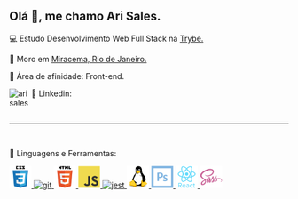 <h2 align="left">Olá 🤗, me chamo Ari Sales.</h2>
<p align="left">
 💻 Estudo Desenvolvimento Web Full Stack na <a href="https://www.betrybe.com/" target="_blank" rel="noreferrer">Trybe.</a>
</p>
<p align="left">
 📍 Moro em <a href="https://www.google.com/maps/place/Miracema,+State+of+Rio+de+Janeiro,+28460-000/@-21.419497,-42.1928372,14z/data=!3m1!4b1!4m5!3m4!1s0xbce1b5ec38a8a1:0x542c5b0775fe2572!8m2!3d-21.4164739!4d-42.2022675" target="_blank" rel="noreferrer">Miracema, Rio de Janeiro.</a>
</p>
<p align="left">
 🍫 Área de afinidade: Front-end.
</p>
<p>
 🔎 Linkedin:
 <a href="https://www.linkedin.com/in/arisalesneto/" target="blank"><img align="left" src="https://raw.githubusercontent.com/rahuldkjain/github-profile-readme-generator/master/src/images/icons/Social/linked-in-alt.svg" alt="arisalesneto" height="30" width="40" /></a>
</p>

<br>
<hr>
<br>

<p align="left">🧰 Linguagens e Ferramentas:</p>
<p align="left"> <a href="https://www.w3schools.com/css/" target="_blank" rel="noreferrer"> <img src="https://raw.githubusercontent.com/devicons/devicon/master/icons/css3/css3-original-wordmark.svg" alt="css3" width="40" height="40"/> </a> <a href="https://git-scm.com/" target="_blank" rel="noreferrer"> <img src="https://www.vectorlogo.zone/logos/git-scm/git-scm-icon.svg" alt="git" width="40" height="40"/> </a> <a href="https://www.w3.org/html/" target="_blank" rel="noreferrer"> <img src="https://raw.githubusercontent.com/devicons/devicon/master/icons/html5/html5-original-wordmark.svg" alt="html5" width="40" height="40"/> </a> <a href="https://developer.mozilla.org/en-US/docs/Web/JavaScript" target="_blank" rel="noreferrer"> <img src="https://raw.githubusercontent.com/devicons/devicon/master/icons/javascript/javascript-original.svg" alt="javascript" width="40" height="40"/> </a> <a href="https://jestjs.io" target="_blank" rel="noreferrer"> <img src="https://www.vectorlogo.zone/logos/jestjsio/jestjsio-icon.svg" alt="jest" width="40" height="40"/> </a> <a href="https://www.linux.org/" target="_blank" rel="noreferrer"> <img src="https://raw.githubusercontent.com/devicons/devicon/master/icons/linux/linux-original.svg" alt="linux" width="40" height="40"/> </a> <a href="https://www.photoshop.com/en" target="_blank" rel="noreferrer"> <img src="https://raw.githubusercontent.com/devicons/devicon/master/icons/photoshop/photoshop-line.svg" alt="photoshop" width="40" height="40"/> </a> <a href="https://reactjs.org/" target="_blank" rel="noreferrer"> <img src="https://raw.githubusercontent.com/devicons/devicon/master/icons/react/react-original-wordmark.svg" alt="react" width="40" height="40"/> </a> <a href="https://sass-lang.com" target="_blank" rel="noreferrer"> <img src="https://raw.githubusercontent.com/devicons/devicon/master/icons/sass/sass-original.svg" alt="sass" width="40" height="40"/> </a> </p>
